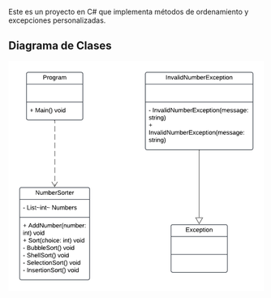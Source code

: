 
Este es un proyecto en C# que implementa métodos de ordenamiento y excepciones personalizadas.

## Diagrama de Clases

![Diagrama de Clases](diagrama_uml.png)
